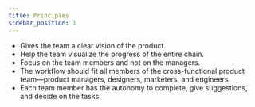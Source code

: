 ```yaml
---
title: Principles
sidebar_position: 1
---
```


- Gives the team a clear vision of the product.
- Help the team visualize the progress of the entire chain.
- Focus on the team members and not on the managers.
- The workflow should fit all members of the cross-functional product team—product managers, designers, marketers, and engineers.
- Each team member has the autonomy to complete, give suggestions, and decide on the tasks.
